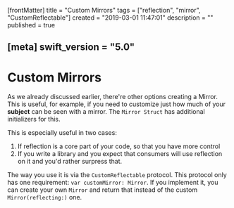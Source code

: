 [frontMatter]
title = "Custom Mirrors"
tags = ["reflection", "mirror", "CustomReflectable"]
created = "2019-03-01 11:47:01"
description = ""
published = true

[meta]
swift_version = "5.0"
---

# Custom Mirrors

As we already discussed earlier, there\'re other options creating a
Mirror. This is useful, for example, if you need to customize just how
much of your **subject** can be seen with a mirror. The `Mirror Struct`
has additional initializers for this.

This is especially useful in two cases:

1. If reflection is a core part of your code, so that you have more control
2. If you write a library and you expect that consumers will use reflection on it and you'd rather surpress that.

The way you use it is via the `CustomReflectable` protocol. This protocol only has one requirement: `var customMirror: Mirror`. If you implement it, you can create your own `Mirror` and return that instead of the custom `Mirror(reflecting:)` one.
